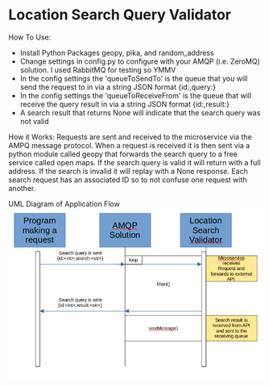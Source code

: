 # Location Search Query Validator

How To Use:
- Install Python Packages geopy, pika, and random_address
- Change settings in config.py to configure with your AMQP (i.e. ZeroMQ)
  solution. I used RabbitMQ for testing so YMMV
- In the config settings the 'queueToSendTo' is the queue that you will
  send the request to in via a string JSON format {id:<int>,query:<str>}
- In the config settings the 'queueToReceiveFrom' is the queue that will receive
  the query result in via a string JSON format {id:<int>,result:<str>}
- A search result that returns None will indicate that the search query
  was not valid

How it Works:
Requests are sent and received to the microservice via the AMPQ message protocol.
When a request is received it is then sent via a python module called geopy that forwards
the search query to a free service called open maps. If the search query is valid it will return
with a full address. If the search is invalid it will replay with a None response. Each search request
has an associated ID so to not confuse one request with another.

UML Diagram of Application Flow
![image info](./image.png)
